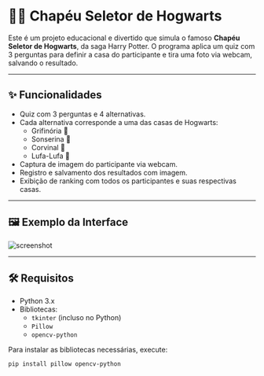 # 🧙‍♂️ Chapéu Seletor de Hogwarts

Este é um projeto educacional e divertido que simula o famoso **Chapéu Seletor de Hogwarts**, da saga Harry Potter. O programa aplica um quiz com 3 perguntas para definir a casa do participante e tira uma foto via webcam, salvando o resultado.

---

## ✨ Funcionalidades

- Quiz com 3 perguntas e 4 alternativas.
- Cada alternativa corresponde a uma das casas de Hogwarts:
  - Grifinória 🦁
  - Sonserina 🐍
  - Corvinal 🦅
  - Lufa-Lufa 🦡
- Captura de imagem do participante via webcam.
- Registro e salvamento dos resultados com imagem.
- Exibição de ranking com todos os participantes e suas respectivas casas.

---

## 🖼️ Exemplo da Interface

![screenshot](screenshot.png) <!-- Adicione uma imagem do app aqui se quiser -->

---

## 🛠️ Requisitos

- Python 3.x
- Bibliotecas:
  - `tkinter` (incluso no Python)
  - `Pillow`
  - `opencv-python`

Para instalar as bibliotecas necessárias, execute:

```bash
pip install pillow opencv-python
